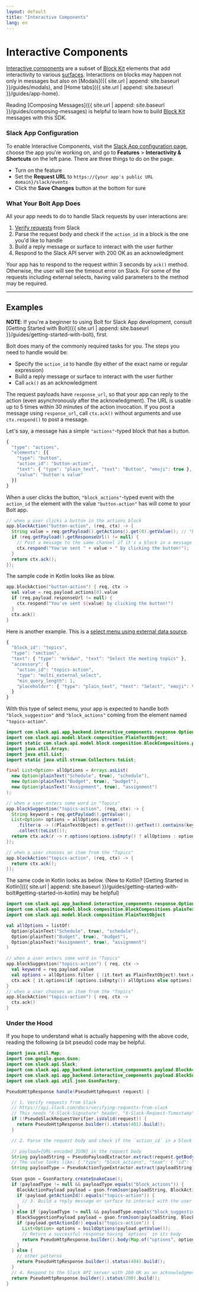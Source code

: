 ```yaml
---
layout: default
title: "Interactive Components"
lang: en
---
```


# Interactive Components

[Interactive components](https://api.slack.com/reference/block-kit/interactive-components) are a subset of [Block Kit](https://api.slack.com/block-kit) elements that add interactivity to various [surfaces](https://api.slack.com/surfaces). Interactions on blocks may happen not only in messages but also on [Modals]({{ site.url | append: site.baseurl }}/guides/modals), and [Home tabs]({{ site.url | append: site.baseurl }}/guides/app-home).

Reading [Composing Messages]({{ site.url | append: site.baseurl }}/guides/composing-messages) is helpful to learn how to build [Block Kit](https://api.slack.com/block-kit) messages with this SDK.

### Slack App Configuration

To enable Interactive Components, visit the [Slack App configuration page](http://api.slack.com/apps), choose the app you're working on, and go to **Features** > **Interactivity & Shortcuts** on the left pane. There are three things to do on the page.

* Turn on the feature
* Set the **Request URL** to `https://{your app's public URL domain}/slack/events`
* Click the **Save Changes** button at the bottom for sure

### What Your Bolt App Does

All your app needs to do to handle Slack requests by user interactions are:

1. [Verify requests](https://api.slack.com/docs/verifying-requests-from-slack) from Slack
1. Parse the request body and check if the `action_id` in a block is the one you'd like to handle
1. Build a reply message or surface to interact with the user further
1. Respond to the Slack API server with 200 OK as an acknowledgment

Your app has to respond to the request within 3 seconds by `ack()` method. Otherwise, the user will see the timeout error on Slack. For some of the requests including external selects, having valid parameters to the method may be required.

---
## Examples

**NOTE**: If you're a beginner to using Bolt for Slack App development, consult [Getting Started with Bolt]({{ site.url | append: site.baseurl }}/guides/getting-started-with-bolt), first.

Bolt does many of the commonly required tasks for you. The steps you need to handle would be:

* Specify the `action_id` to handle (by either of the exact name or regular expression)
* Build a reply message or surface to interact with the user further
* Call `ack()` as an acknowledgment

The request payloads have `response_url`, so that your app can reply to the action (even asynchronously after the acknowledgment). The URL is usable up to 5 times within 30 minutes of the action invocation. If you post a message using `response_url`, call `ctx.ack()` without arguments and use `ctx.respond()` to post a message.

Let's say, a message has a simple `"actions"`-typed block that has a button.

```javascript
{
  "type": "actions",
  "elements": [{
    "type": "button",
    "action_id": "button-action",
    "text": { "type": "plain_text", "text": "Button", "emoji": true },
    "value": "button's value"
  }]
}
```

When a user clicks the button, `"block_actions"`-typed event with the `action_id` the element with the value `"button-action"` has will come to your Bolt app.

```java
// when a user clicks a button in the actions block
app.blockAction("button-action", (req, ctx) -> {
  String value = req.getPayload().getActions().get(0).getValue(); // "button's value"
  if (req.getPayload().getResponseUrl() != null) {
    // Post a message to the same channel if it's a block in a message
    ctx.respond("You've sent " + value + " by clicking the button!");
  }
  return ctx.ack();
});
```

The sample code in Kotlin looks like as blow.

```kotlin
app.blockAction("button-action") { req, ctx ->
  val value = req.payload.actions[0].value
  if (req.payload.responseUrl != null) {
    ctx.respond("You've sent ${value} by clicking the button!")
  }
  ctx.ack()
}
```

Here is another example. This is a [select menu using external data source](https://api.slack.com/reference/block-kit/block-elements#external_select).

```javascript
{
  "block_id": "topics",
  "type": "section",
  "text": { "type": "mrkdwn", "text": "Select the meeting topics" },
  "accessory": {
    "action_id": "topics-action",
    "type": "multi_external_select",
    "min_query_length": 1,
    "placeholder": { "type": "plain_text", "text": "Select", "emoji": true }
  }
}
```

With this type of select menu, your app is expected to handle both `"block_suggestion"` and `"block_actions"` coming from the element named `"topics-action"`.

```java
import com.slack.api.app_backend.interactive_components.response.Option;
import com.slack.api.model.block.composition.PlainTextObject;
import static com.slack.api.model.block.composition.BlockCompositions.plainText;
import java.util.Arrays;
import java.util.List;
import static java.util.stream.Collectors.toList;

final List<Option> allOptions = Arrays.asList(
  new Option(plainText("Schedule", true), "schedule"),
  new Option(plainText("Budget", true), "budget"),
  new Option(plainText("Assignment", true), "assignment")
);

// when a user enters some word in "Topics"
app.blockSuggestion("topics-action", (req, ctx) -> {
  String keyword = req.getPayload().getValue();
  List<Option> options = allOptions.stream()
    .filter(o -> ((PlainTextObject) o.getText()).getText().contains(keyword))
    .collect(toList());
  return ctx.ack(r -> r.options(options.isEmpty() ? allOptions : options));
});

// when a user chooses an item from the "Topics"
app.blockAction("topics-action", (req, ctx) -> {
  return ctx.ack();
});
```

The same code in Kotlin looks as below. (New to Kotlin? [Getting Started in Kotlin]({{ site.url | append: site.baseurl }}/guides/getting-started-with-bolt#getting-started-in-kotlin) may be helpful)

```kotlin
import com.slack.api.app_backend.interactive_components.response.Option
import com.slack.api.model.block.composition.BlockCompositions.plainText // static import
import com.slack.api.model.block.composition.PlainTextObject

val allOptions = listOf(
  Option(plainText("Schedule", true), "schedule"),
  Option(plainText("Budget", true), "budget"),
  Option(plainText("Assignment", true), "assignment")
)

// when a user enters some word in "Topics"
app.blockSuggestion("topics-action") { req, ctx ->
  val keyword = req.payload.value
  val options = allOptions.filter { (it.text as PlainTextObject).text.contains(keyword) }
  ctx.ack { it.options(if (options.isEmpty()) allOptions else options) }
}
// when a user chooses an item from the "Topics"
app.blockAction("topics-action") { req, ctx ->
  ctx.ack()
}
```

### Under the Hood

If you hope to understand what is actually happening with the above code, reading the following (a bit pseudo) code may be helpful.

```java
import java.util.Map;
import com.google.gson.Gson;
import com.slack.api.Slack;
import com.slack.api.app_backend.interactive_components.payload.BlockActionPayload;
import com.slack.api.app_backend.interactive_components.payload.BlockSuggestionPayload;
import com.slack.api.util.json.GsonFactory;

PseudoHttpResponse handle(PseudoHttpRequest request) {

  // 1. Verify requests from Slack
  // https://api.slack.com/docs/verifying-requests-from-slack
  // This needs "X-Slack-Signature" header, "X-Slack-Request-Timestamp" header, and raw request body
  if (!PseudoSlackRequestVerifier.isValid(request)) {
    return PseudoHttpResponse.builder().status(401).build();
  }

  // 2. Parse the request body and check if the `action_id` in a block is the one you'd like to handle

  // payload={URL-encoded JSON} in the request body
  String payloadString = PseudoPayloadExtractor.extract(request.getBodyAsString());
  // The value looks like: { "type": "block_actions", "team": { "id": "T1234567", ... 
  String payloadType = PseudoActionTypeExtractor.extract(payloadString);
  
  Gson gson = GsonFactory.createSnakeCase();
  if (payloadType != null && payloadType.equals("block_actions")) {
    BlockActionPayload payload = gson.fromJson(payloadString, BlockActionPayload.class);
    if (payload.getActionId().equals("topics-action")) {
      // 3. Build a reply message or surface to interact with the user further
    }
  } else if (payloadType != null && payloadType.equals("block_suggestion")) {
    BlockSuggestionPayload payload = gson.fromJson(payloadString, BlockSuggestionPayload.class);
    if (payload.getActionId().equals("topics-action")) {
      List<Option> options = buildOptions(payload.getValue());
      // Return a successful response having `options` in its body
      return PseudoHttpResponse.builder().body(Map.of("options", options)).status(200).build();
    }
  } else {
    // other patterns
    return PseudoHttpResponse.builder().status(404).build();
  }
  // 4. Respond to the Slack API server with 200 OK as an acknowledgment
  return PseudoHttpResponse.builder().status(200).build();
}
```
